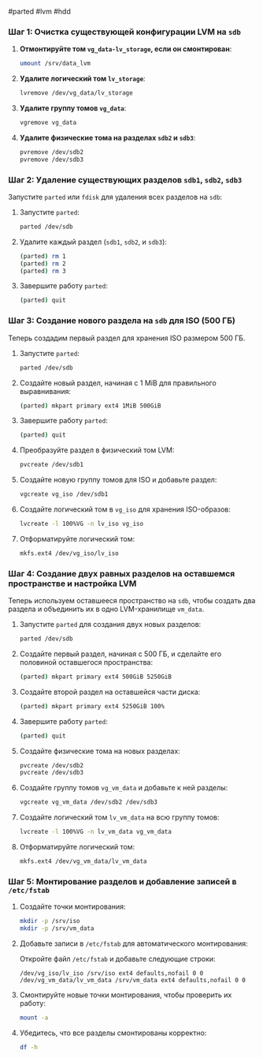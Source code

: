 #parted #lvm #hdd 
### Шаг 1: Очистка существующей конфигурации LVM на `sdb`

1. **Отмонтируйте том `vg_data-lv_storage`, если он смонтирован**:
   ```bash
   umount /srv/data_lvm
   ```

2. **Удалите логический том `lv_storage`**:
   ```bash
   lvremove /dev/vg_data/lv_storage
   ```

3. **Удалите группу томов `vg_data`**:
   ```bash
   vgremove vg_data
   ```

4. **Удалите физические тома на разделах `sdb2` и `sdb3`**:
   ```bash
   pvremove /dev/sdb2
   pvremove /dev/sdb3
   ```

### Шаг 2: Удаление существующих разделов `sdb1`, `sdb2`, `sdb3`

Запустите `parted` или `fdisk` для удаления всех разделов на `sdb`:

1. Запустите `parted`:
   ```bash
   parted /dev/sdb
   ```

2. Удалите каждый раздел (`sdb1`, `sdb2`, и `sdb3`):
   ```bash
   (parted) rm 1
   (parted) rm 2
   (parted) rm 3
   ```

3. Завершите работу `parted`:
   ```bash
   (parted) quit
   ```

### Шаг 3: Создание нового раздела на `sdb` для ISO (500 ГБ)

Теперь создадим первый раздел для хранения ISO размером 500 ГБ.

1. Запустите `parted`:
   ```bash
   parted /dev/sdb
   ```

2. Создайте новый раздел, начиная с 1 MiB для правильного выравнивания:
   ```bash
   (parted) mkpart primary ext4 1MiB 500GiB
   ```

3. Завершите работу `parted`:
   ```bash
   (parted) quit
   ```

4. Преобразуйте раздел в физический том LVM:
   ```bash
   pvcreate /dev/sdb1
   ```

5. Создайте новую группу томов для ISO и добавьте раздел:
   ```bash
   vgcreate vg_iso /dev/sdb1
   ```

6. Создайте логический том в `vg_iso` для хранения ISO-образов:
   ```bash
   lvcreate -l 100%VG -n lv_iso vg_iso
   ```

7. Отформатируйте логический том:
   ```bash
   mkfs.ext4 /dev/vg_iso/lv_iso
   ```

### Шаг 4: Создание двух равных разделов на оставшемся пространстве и настройка LVM

Теперь используем оставшееся пространство на `sdb`, чтобы создать два раздела и объединить их в одно LVM-хранилище `vm_data`.

1. Запустите `parted` для создания двух новых разделов:
   ```bash
   parted /dev/sdb
   ```

2. Создайте первый раздел, начиная с 500 ГБ, и сделайте его половиной оставшегося пространства:
   ```bash
   (parted) mkpart primary ext4 500GiB 5250GiB
   ```

3. Создайте второй раздел на оставшейся части диска:
   ```bash
   (parted) mkpart primary ext4 5250GiB 100%
   ```

4. Завершите работу `parted`:
   ```bash
   (parted) quit
   ```

5. Создайте физические тома на новых разделах:
   ```bash
   pvcreate /dev/sdb2
   pvcreate /dev/sdb3
   ```

6. Создайте группу томов `vg_vm_data` и добавьте к ней разделы:
   ```bash
   vgcreate vg_vm_data /dev/sdb2 /dev/sdb3
   ```

7. Создайте логический том `lv_vm_data` на всю группу томов:
   ```bash
   lvcreate -l 100%VG -n lv_vm_data vg_vm_data
   ```

8. Отформатируйте логический том:
   ```bash
   mkfs.ext4 /dev/vg_vm_data/lv_vm_data
   ```

### Шаг 5: Монтирование разделов и добавление записей в `/etc/fstab`

1. Создайте точки монтирования:
   ```bash
   mkdir -p /srv/iso
   mkdir -p /srv/vm_data
   ```

2. Добавьте записи в `/etc/fstab` для автоматического монтирования:

   Откройте файл `/etc/fstab` и добавьте следующие строки:
   ```plaintext
   /dev/vg_iso/lv_iso /srv/iso ext4 defaults,nofail 0 0
   /dev/vg_vm_data/lv_vm_data /srv/vm_data ext4 defaults,nofail 0 0
   ```

3. Смонтируйте новые точки монтирования, чтобы проверить их работу:
   ```bash
   mount -a
   ```

4. Убедитесь, что все разделы смонтированы корректно:
   ```bash
   df -h
   ```
